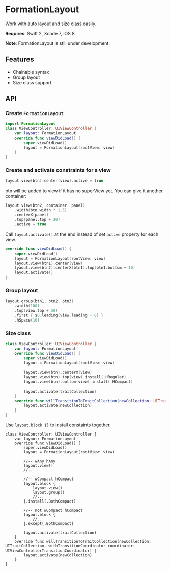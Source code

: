 # FormationLayout

Work with auto layout and size class easily.

**Requires**: Swift 2, Xcode 7, iOS 8

**Note**: FormationLayout is still under development.

## Features

- Chainable syntax
- Group layout
- Size class support

## API

### Create `FormationLayout`

```swift
import FormationLayout
class ViewController: UIViewController {
	var layout: FormationLayout!
    override func viewDidLoad() {
        super.viewDidLoad()
        layout = FormationLayout(rootView: view)
    }	
}
```

### Create and activate constraints for a view

```swift 
layout.view(btn).center(view).active = true
```

btn will be added to view if it has no superView yet. You can give it another container: 

```swift
layout.view(btn2, container: panel)
    .width(btn.width * 1.5)
    .centerX(panel)
    .top(panel.top + 20)
    .active = true
```

Call `layout.activate()` at the end instead of set `active` property for each view.

```swift
override func viewDidLoad() {
	super.viewDidLoad()
	layout = FormationLayout(rootView: view)
	layout.view(btn1).center(view)
	lyaout.view(btn2).centerX(btn1).top(btn1.bottom + 10)
	layout.activate()
}	
```
### Group layout

```swift
layout.group(btn1, btn2, btn3)
	.width(100)
	.top(view.top + 50)
	.first { $0.leading(view.leading + 8) }
	.hSpace(10)
```

### Size class

```swift
class ViewController: UIViewController {
	var layout: FormationLayout!
    override func viewDidLoad() {
        super.viewDidLoad()
        layout = FormationLayout(rootView: view)
        
        layout.view(btn).centerX(view)
        layout.view(btn).top(view).install(.HRegular)
        layout.view(btn).bottom(view).install(.HCompact)
        
        layout.activate(traitCollection)
    }
    override func willTransitionToTraitCollection(newCollection: UITraitCollection, withTransitionCoordinator coordinator: UIViewControllerTransitionCoordinator) {
        layout.activate(newCollection)
    }    
}
```

Use `layout.block {}` to install constaints together.

```swfit
class ViewController: UIViewController {
	var layout: FormationLayout!
    override func viewDidLoad() {
        super.viewDidLoad()
        layout = FormationLayout(rootView: view)
        
        //-- wAny hAny
        layout.view()
        //...
        
        //-- wCompact hCompact
        layout.block {
            layout.view()
            layout.group()
            //...
        }.install(.BothCompact)
        
        //-- not wCompact hCompact
        layout.block {
            //...
        }.except(.BothCompact)
        
        layout.activate(traitCollection)
    }
    override func willTransitionToTraitCollection(newCollection: UITraitCollection, withTransitionCoordinator coordinator: UIViewControllerTransitionCoordinator) {
        layout.activate(newCollection)
    }    
}
```